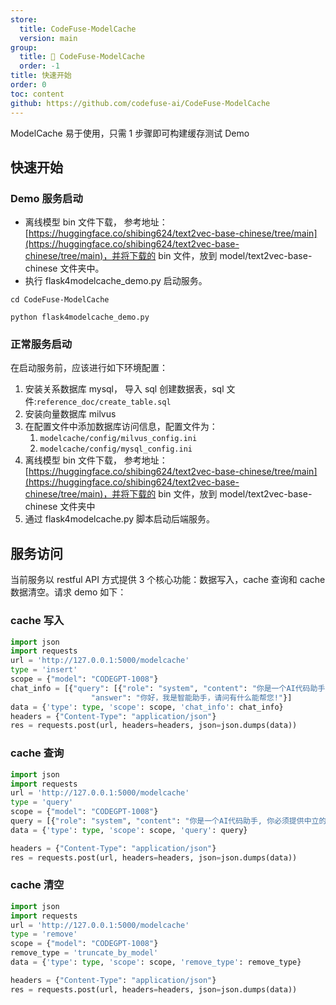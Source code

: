 ```yaml
---
store:
  title: CodeFuse-ModelCache
  version: main
group:
  title: 🌱 CodeFuse-ModelCache
  order: -1
title: 快速开始
order: 0
toc: content
github: https://github.com/codefuse-ai/CodeFuse-ModelCache
---
```


ModelCache 易于使用，只需 1 步骤即可构建缓存测试 Demo

## 快速开始

### Demo 服务启动

- 离线模型 bin 文件下载， 参考地址：[https://huggingface.co/shibing624/text2vec-base-chinese/tree/main](https://huggingface.co/shibing624/text2vec-base-chinese/tree/main)，并将下载的 bin 文件，放到 model/text2vec-base-chinese 文件夹中。
- 执行 flask4modelcache_demo.py 启动服务。

```shell
cd CodeFuse-ModelCache
```

```shell
python flask4modelcache_demo.py
```

### 正常服务启动

在启动服务前，应该进行如下环境配置：

1. 安装关系数据库 mysql， 导入 sql 创建数据表，sql 文件:`reference_doc/create_table.sql`
2. 安装向量数据库 milvus
3. 在配置文件中添加数据库访问信息，配置文件为：
   1. `modelcache/config/milvus_config.ini`
   2. `modelcache/config/mysql_config.ini`
4. 离线模型 bin 文件下载， 参考地址：[https://huggingface.co/shibing624/text2vec-base-chinese/tree/main](https://huggingface.co/shibing624/text2vec-base-chinese/tree/main)，并将下载的 bin 文件，放到 model/text2vec-base-chinese 文件夹中
5. 通过 flask4modelcache.py 脚本启动后端服务。

## 服务访问

当前服务以 restful API 方式提供 3 个核心功能：数据写入，cache 查询和 cache 数据清空。请求 demo 如下：

### cache 写入

```python
import json
import requests
url = 'http://127.0.0.1:5000/modelcache'
type = 'insert'
scope = {"model": "CODEGPT-1008"}
chat_info = [{"query": [{"role": "system", "content": "你是一个AI代码助手, 你必须提供中立的、无害的答案帮助用户解决代码相关的问题"}, {"role": "user", "content": "你是谁?"}],
                  "answer": "你好，我是智能助手，请问有什么能帮您!"}]
data = {'type': type, 'scope': scope, 'chat_info': chat_info}
headers = {"Content-Type": "application/json"}
res = requests.post(url, headers=headers, json=json.dumps(data))
```

### cache 查询

```python
import json
import requests
url = 'http://127.0.0.1:5000/modelcache'
type = 'query'
scope = {"model": "CODEGPT-1008"}
query = [{"role": "system", "content": "你是一个AI代码助手, 你必须提供中立的、无害的答案帮助用户解决代码相关的问题"}, {"role": "user", "content": "你是谁?"}]
data = {'type': type, 'scope': scope, 'query': query}

headers = {"Content-Type": "application/json"}
res = requests.post(url, headers=headers, json=json.dumps(data))
```

### cache 清空

```python
import json
import requests
url = 'http://127.0.0.1:5000/modelcache'
type = 'remove'
scope = {"model": "CODEGPT-1008"}
remove_type = 'truncate_by_model'
data = {'type': type, 'scope': scope, 'remove_type': remove_type}

headers = {"Content-Type": "application/json"}
res = requests.post(url, headers=headers, json=json.dumps(data))
```
